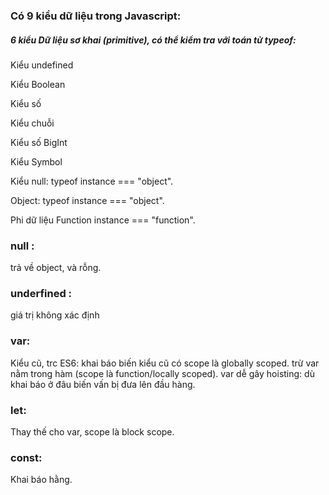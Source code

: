 ### Có 9 kiểu dữ liệu trong Javascript:

##### 6 kiểu Dữ liệu sơ khai (primitive), có thể kiểm tra với toán tử typeof:

Kiểu undefined 

Kiểu Boolean

Kiểu số

Kiểu chuỗi

Kiểu số BigInt 

Kiểu Symbol
 
Kiểu null: typeof instance === "object". 

Object: typeof instance === "object".

Phi dữ liệu Function instance === "function". 

### null : 
trả về object, và rỗng.
### underfined : 
giá trị không xác định

### var: 
Kiểu cũ, trc ES6: khai báo biến kiểu cũ có scope là  globally scoped. trừ var nằm trong hàm (scope là function/locally scoped). 
var dễ gây hoisting: dù khai báo ở đâu biến vấn bị đưa lên đầu hàng.
 
### let: 
Thay thế cho var, scope là block scope.
### const: 
Khai báo hằng.



